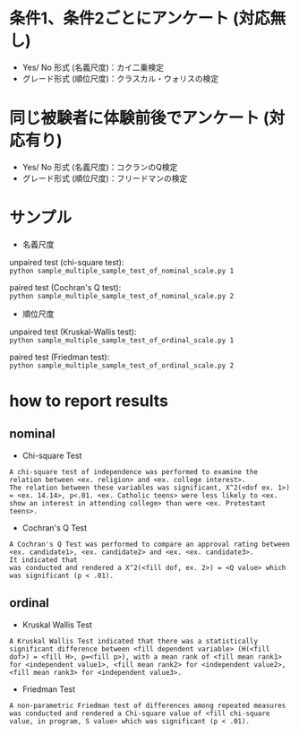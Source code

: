 # 条件1、条件2ごとにアンケート (対応無し)

- Yes/ No 形式 (名義尺度)：カイ二乗検定  
- グレード形式 (順位尺度)：クラスカル・ウォリスの検定    

# 同じ被験者に体験前後でアンケート (対応有り)

- Yes/ No 形式 (名義尺度)：コクランのQ検定  
- グレード形式 (順位尺度)：フリードマンの検定  

# サンプル

- 名義尺度

unpaired test (chi-square test):   
```python sample_multiple_sample_test_of_nominal_scale.py 1```

paired test (Cochran's Q test):  
```python sample_multiple_sample_test_of_nominal_scale.py 2```

- 順位尺度

unpaired test (Kruskal-Wallis test):  
```python sample_multiple_sample_test_of_ordinal_scale.py 1```

paired test (Friedman test):  
```python sample_multiple_sample_test_of_ordinal_scale.py 2```

# how to report results

## nominal

- Chi-square Test

```
A chi-square test of independence was performed to examine the relation between <ex. religion> and <ex. college interest>. 
The relation between these variables was significant, X^2(<dof ex. 1>) = <ex. 14.14>, p<.01. <ex. Catholic teens> were less likely to <ex. show an interest in attending college> than were <ex. Protestant teens>.
```

- Cochran's Q Test

```
A Cochran's Q Test was performed to compare an approval rating between <ex. candidate1>, <ex. candidate2> and <ex. <ex. candidate3>.
It indicated that 
was conducted and rendered a X^2(<fill dof, ex. 2>) = <Q value> which was significant (p < .01).

```

## ordinal

- Kruskal Wallis Test

```
A Kruskal Wallis Test indicated that there was a statistically significant difference between <fill dependent variable> (H(<fill dof>) = <fill H>, p=<fill p>), with a mean rank of <fill mean rank1> for <independent value1>, <fill mean rank2> for <independent value2>, <fill mean rank3> for <independent value3>.
```

- Friedman Test

```
A non-parametric Friedman test of differences among repeated measures was conducted and rendered a Chi-square value of <fill chi-square value, in program, S value> which was significant (p < .01).
```